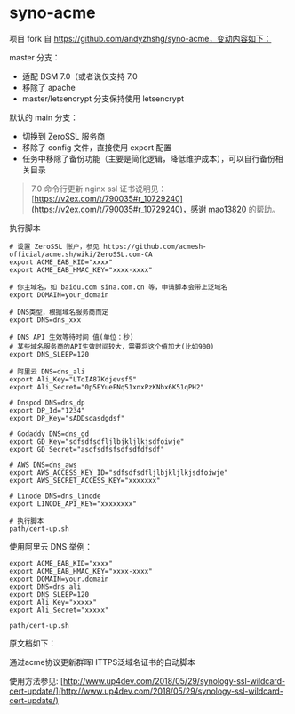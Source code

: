 # syno-acme

项目 fork 自 https://github.com/andyzhshg/syno-acme，变动内容如下：

master 分支：

- 适配 DSM 7.0（或者说仅支持 7.0
- 移除了 apache
- master/letsencrypt 分支保持使用 letsencrypt

默认的 main 分支：

- 切换到 ZeroSSL 服务商
- 移除了 config 文件，直接使用 export 配置
- 任务中移除了备份功能（主要是简化逻辑，降低维护成本），可以自行备份相关目录

> 7.0 命令行更新 nginx ssl 证书说明见：[https://v2ex.com/t/790035#r_10729240](https://v2ex.com/t/790035#r_10729240)，感谢 [mao13820](https://v2ex.com/member/mao13820) 的帮助。

执行脚本

```shell
# 设置 ZeroSSL 账户，参见 https://github.com/acmesh-official/acme.sh/wiki/ZeroSSL.com-CA
export ACME_EAB_KID="xxxx"
export ACME_EAB_HMAC_KEY="xxxx-xxxx"

# 你主域名，如 baidu.com sina.com.cn 等，申请脚本会带上泛域名
export DOMAIN=your_domain

# DNS类型，根据域名服务商而定
export DNS=dns_xxx

# DNS API 生效等待时间 值(单位：秒)
# 某些域名服务商的API生效时间较大，需要将这个值加大(比如900)
export DNS_SLEEP=120

# 阿里云 DNS=dns_ali
export Ali_Key="LTqIA87Kdjevsf5"
export Ali_Secret="0p5EYueFNq51xnxPzKNbx6K51qPH2"

# Dnspod DNS=dns_dp
export DP_Id="1234"
export DP_Key="sADDsdasdgdsf"

# Godaddy DNS=dns_gd
export GD_Key="sdfsdfsdfljlbjkljlkjsdfoiwje"
export GD_Secret="asdfsdfsfsdfsdfdfsdf"

# AWS DNS=dns_aws
export AWS_ACCESS_KEY_ID="sdfsdfsdfljlbjkljlkjsdfoiwje"
export AWS_SECRET_ACCESS_KEY="xxxxxxx"

# Linode DNS=dns_linode
export LINODE_API_KEY="xxxxxxxx"

# 执行脚本
path/cert-up.sh
```

使用阿里云 DNS 举例：

```shell
export ACME_EAB_KID="xxxx"
export ACME_EAB_HMAC_KEY="xxxx-xxxx"
export DOMAIN=your.domain
export DNS=dns_ali
export DNS_SLEEP=120
export Ali_Key="xxxxx"
export Ali_Secret="xxxxx"

path/cert-up.sh
```

原文档如下：

通过acme协议更新群晖HTTPS泛域名证书的自动脚本

使用方法参见: [http://www.up4dev.com/2018/05/29/synology-ssl-wildcard-cert-update/](http://www.up4dev.com/2018/05/29/synology-ssl-wildcard-cert-update/)
